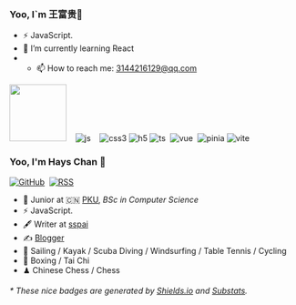 ### Yoo, I`m 王富贵👋 

- ⚡ JavaScript.
- 🌱 I’m currently learning React 
- - 📫 How to reach me: 3144216129@qq.com 

<img src="[https://github.com/aa0330/aa0330/assets/108854192/c1d595f8-d05b-4b52-ae09-fcb71e9a36d4](https://img2.imgtp.com/2024/03/30/3stRnhEi.png)" width = 100 height = 100>   
![js](https://github.com/aa0330/aa0330/assets/108854192/c1d595f8-d05b-4b52-ae09-fcb71e9a36d4)   
![css3](https://github.com/aa0330/aa0330/assets/108854192/0ac91304-1eac-43ea-895b-cd0f381de5ef)
![h5](https://github.com/aa0330/aa0330/assets/108854192/802bd5d8-a266-45cb-89aa-9fd31d8dac8f)
![ts](https://github.com/aa0330/aa0330/assets/108854192/479c1729-9910-4a8a-9d17-3d23aaabb47f) 
![vue](https://github.com/aa0330/aa0330/assets/108854192/ff4db5f1-0fd0-4877-9b1c-94e8ce9f76ca) 
![pinia](https://github.com/aa0330/aa0330/assets/108854192/f71214a4-298a-485f-87f4-3e26f55296e0)
![vite](https://github.com/aa0330/aa0330/assets/108854192/efc95fed-72c8-41f7-9a01-3f42df253276) 

<!--
**aa0330/aa0330** is a ✨ _special_ ✨ repository because its `README.md` (this file) appears on your GitHub profile.

Here are some ideas to get you started: 

- 🔭 I’m currently working on ... 
- 🌱 I’m currently learning ...
- 👯 I’m looking to collaborate on ... 
- 🤔 I’m looking for help with ... 
- 💬 Ask me about ... 
- 📫 How to reach me: ...  
- 😄 Pronouns: ... 
- ⚡ Fun fact: ...
-->
### Yoo, I'm Hays Chan 👋

[![GitHub](https://img.shields.io/badge/dynamic/json?logo=github&label=GitHub&labelColor=495867&color=495867&query=%24.data.totalSubs&url=https%3A%2F%2Fapi.spencerwoo.com%2Fsubstats%2F%3Fsource%3Dgithub%26queryKey%3Dhayschan&style=flat-square)](https://github.com/hayschan) 
[![RSS](https://img.shields.io/badge/dynamic/json?logo=rss&logoColor=white&label=RSS&labelColor=95B8D1&color=95B8D1&query=%24.data.totalSubs&url=https%3A%2F%2Fapi.spencerwoo.com%2Fsubstats%2F%3Fsource%3Dfeedly%257Cinoreader%257CfeedsPub%26queryKey%3Dhttps://haysc.tech/feed.xml&style=flat-square)](https://haysc.tech/)

- 🍻 Junior at 🇨🇳 [PKU](https://www.pku.edu.cn), _BSc in Computer Science_ 
- ⚡ JavaScript. 
- 🖋 Writer at [sspai](https://sspai.com/u/aw0luepf/posts)
- ✍️ [Blogger](https://haysc.tech)
- 🏃 Sailing / Kayak / Scuba Diving / Windsurfing / Table Tennis / Cycling
- 🥋 Boxing / Tai Chi
- ♟ Chinese Chess / Chess 

<h6>* These nice badges are generated by <a href="https://shields.io/">Shields.io</a> and <a href="https://github.com/spencerwooo/Substats">Substats</a>.</h6>
